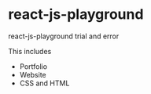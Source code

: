 # react-js-playground
react-js-playground trial and error

This includes
- Portfolio
- Website
- CSS and HTML
